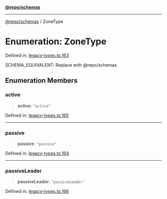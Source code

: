 [**@repo/schemas**](../README.md)

***

[@repo/schemas](../globals.md) / ZoneType

# Enumeration: ZoneType

Defined in: [legacy-types.ts:163](https://github.com/alexqguo/drinking-board-game-v3/blob/e685f3b5240058db25c494e5486105704e4feaf9/packages/schemas/src/legacy-types.ts#L163)

SCHEMA_EQUIVALENT: Replace with @repo/schemas

## Enumeration Members

### active

> **active**: `"active"`

Defined in: [legacy-types.ts:165](https://github.com/alexqguo/drinking-board-game-v3/blob/e685f3b5240058db25c494e5486105704e4feaf9/packages/schemas/src/legacy-types.ts#L165)

***

### passive

> **passive**: `"passive"`

Defined in: [legacy-types.ts:164](https://github.com/alexqguo/drinking-board-game-v3/blob/e685f3b5240058db25c494e5486105704e4feaf9/packages/schemas/src/legacy-types.ts#L164)

***

### passiveLeader

> **passiveLeader**: `"passiveLeader"`

Defined in: [legacy-types.ts:166](https://github.com/alexqguo/drinking-board-game-v3/blob/e685f3b5240058db25c494e5486105704e4feaf9/packages/schemas/src/legacy-types.ts#L166)
